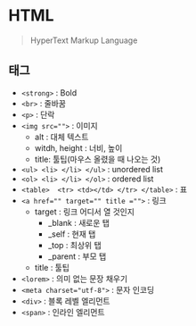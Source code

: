 # HTML

> HyperText Markup Language



## 태그

* `<strong>` : Bold
* `<br>` : 줄바꿈
* `<p>` : 단락
* `<img src="">` : 이미지
  * alt : 대체 텍스트
  * witdh, height : 너비, 높이
  * title: 툴팁(마우스 올렸을 때 나오는 것)
* `<ul> <li> </li> </ul>` : unordered list
* `<ol> <li> </li> </ol>` : ordered list
* `<table>  <tr> <td></td> </tr> </table>` : 표
* `<a href="" target="" title ="">` : 링크
  * target : 링크 어디서 열 것인지
    * _blank : 새로운 탭
    * _self : 현재 탭
    * _top : 최상위 탭
    * _parent : 부모 탭
  * title : 툴팁
* `<lorem>` : 의미 없는 문장 채우기
* `<meta charset="utf-8">` : 문자 인코딩
* `<div>` : 블록 레벨 엘리먼트
* `<span>` : 인라인 엘리먼트